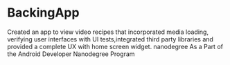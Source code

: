 # BackingApp

Created an app to view video recipes that incorporated media loading, verifying user interfaces with UI tests,integrated third party libraries and provided a complete UX with home screen widget.
nanodegree As a Part of the Android Developer Nanodegree Program
